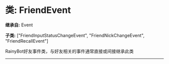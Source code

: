# 类: FriendEvent  
  
**继承自:** Event  
  
**子类:** ["FriendInputStatusChangeEvent", "FriendNickChangeEvent", "FriendRecallEvent"]  
  
RainyBot好友事件类，与好友相关的事件通常直接或间接继承此类  
  
---  
  


